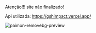 Atenção!!! site não finalizado!


Api utilizada: https://gshimpact.vercel.app/

![paimon-removebg-preview](https://github.com/Deysehgfi/siteGenshin/assets/138785041/88ab5803-1cd4-4168-97c8-45b017421936)
